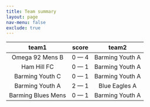 ```yaml
---
title: Team summary
layout: page
nav-menu: false
exclude: true
---
```




|       team1        |    score    |      team2      |
|:------------------:|:-----------:|:---------------:|
|  Omega 92 Mens B   | 0 &mdash; 4 | Barming Youth A |
|    Ham Hill FC     | 0 &mdash; 1 | Barming Youth A |
|  Barming Youth C   | 0 &mdash; 1 | Barming Youth A |
|  Barming Youth A   | 2 &mdash; 1 |  Blue Eagles A  |
| Barming Blues Mens | 0 &mdash; 1 | Barming Youth A |

 <br /><br /><br />